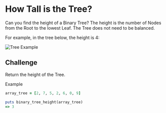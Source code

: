 # How Tall is the Tree?
Can you find the height of a Binary Tree? The height is the number of Nodes from the Root to the lowest Leaf. The Tree does not need to be balanced.

For example, in the tree below, the height is 4:

![Tree Example](https://storage.googleapis.com/replit/images/1551546254906_8175b948b4a634985bbca0fb1e458c53.svg)

## Challenge
Return the height of the Tree.

Example

```ruby
array_tree = [2, 7, 5, 2, 6, 0, 9]

puts binary_tree_height(array_tree)
=> 3
```